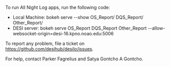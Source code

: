 To run All Night Log apps, run the following code:

* Local Machine: bokeh serve --show OS_Report/ DQS_Report/ Other_Report/
* DESI server: bokeh serve OS_Report DQS_Report Other_Report --allow-websocket-origin=desi-16.kpno.noao.edu:5006

To report any problem, file a ticket on https://github.com/desihub/desilo/issues.

For help, contact Parker Fagrelius and Satya Gontcho A Gontcho. 

